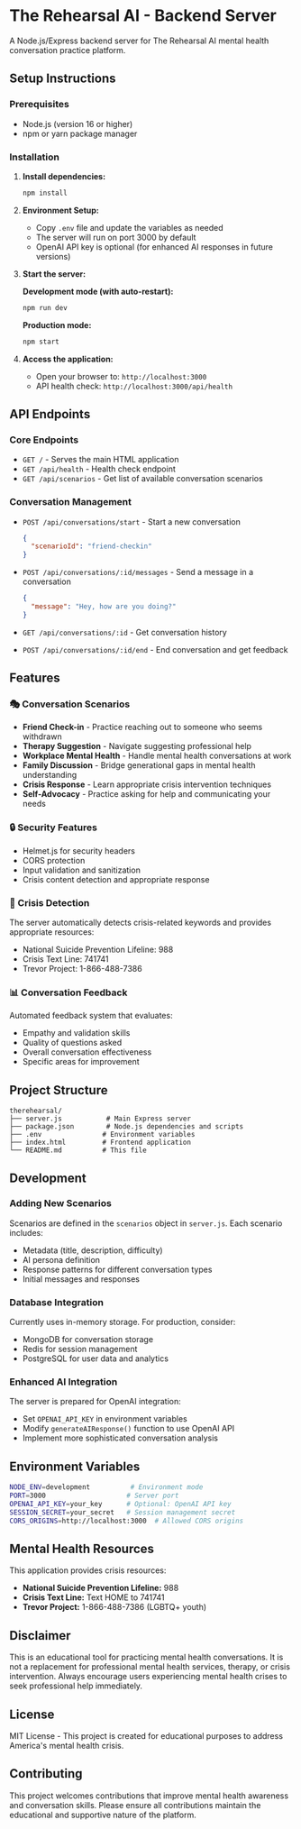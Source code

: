 # The Rehearsal AI - Backend Server

A Node.js/Express backend server for The Rehearsal AI mental health conversation practice platform.

## Setup Instructions

### Prerequisites
- Node.js (version 16 or higher)
- npm or yarn package manager

### Installation

1. **Install dependencies:**
   ```bash
   npm install
   ```

2. **Environment Setup:**
   - Copy `.env` file and update the variables as needed
   - The server will run on port 3000 by default
   - OpenAI API key is optional (for enhanced AI responses in future versions)

3. **Start the server:**
   
   **Development mode (with auto-restart):**
   ```bash
   npm run dev
   ```
   
   **Production mode:**
   ```bash
   npm start
   ```

4. **Access the application:**
   - Open your browser to: `http://localhost:3000`
   - API health check: `http://localhost:3000/api/health`

## API Endpoints

### Core Endpoints

- `GET /` - Serves the main HTML application
- `GET /api/health` - Health check endpoint
- `GET /api/scenarios` - Get list of available conversation scenarios

### Conversation Management

- `POST /api/conversations/start` - Start a new conversation
  ```json
  {
    "scenarioId": "friend-checkin"
  }
  ```

- `POST /api/conversations/:id/messages` - Send a message in a conversation
  ```json
  {
    "message": "Hey, how are you doing?"
  }
  ```

- `GET /api/conversations/:id` - Get conversation history

- `POST /api/conversations/:id/end` - End conversation and get feedback

## Features

### 🎭 Conversation Scenarios
- **Friend Check-in** - Practice reaching out to someone who seems withdrawn
- **Therapy Suggestion** - Navigate suggesting professional help
- **Workplace Mental Health** - Handle mental health conversations at work
- **Family Discussion** - Bridge generational gaps in mental health understanding
- **Crisis Response** - Learn appropriate crisis intervention techniques
- **Self-Advocacy** - Practice asking for help and communicating your needs

### 🔒 Security Features
- Helmet.js for security headers
- CORS protection
- Input validation and sanitization
- Crisis content detection and appropriate response

### 🚨 Crisis Detection
The server automatically detects crisis-related keywords and provides appropriate resources:
- National Suicide Prevention Lifeline: 988
- Crisis Text Line: 741741
- Trevor Project: 1-866-488-7386

### 📊 Conversation Feedback
Automated feedback system that evaluates:
- Empathy and validation skills
- Quality of questions asked
- Overall conversation effectiveness
- Specific areas for improvement

## Project Structure

```
therehearsal/
├── server.js           # Main Express server
├── package.json        # Node.js dependencies and scripts
├── .env               # Environment variables
├── index.html         # Frontend application
└── README.md          # This file
```

## Development

### Adding New Scenarios
Scenarios are defined in the `scenarios` object in `server.js`. Each scenario includes:
- Metadata (title, description, difficulty)
- AI persona definition
- Response patterns for different conversation types
- Initial messages and responses

### Database Integration
Currently uses in-memory storage. For production, consider:
- MongoDB for conversation storage
- Redis for session management
- PostgreSQL for user data and analytics

### Enhanced AI Integration
The server is prepared for OpenAI integration:
- Set `OPENAI_API_KEY` in environment variables
- Modify `generateAIResponse()` function to use OpenAI API
- Implement more sophisticated conversation analysis

## Environment Variables

```bash
NODE_ENV=development          # Environment mode
PORT=3000                    # Server port
OPENAI_API_KEY=your_key      # Optional: OpenAI API key
SESSION_SECRET=your_secret   # Session management secret
CORS_ORIGINS=http://localhost:3000  # Allowed CORS origins
```

## Mental Health Resources

This application provides crisis resources:
- **National Suicide Prevention Lifeline:** 988
- **Crisis Text Line:** Text HOME to 741741
- **Trevor Project:** 1-866-488-7386 (LGBTQ+ youth)

## Disclaimer

This is an educational tool for practicing mental health conversations. It is not a replacement for professional mental health services, therapy, or crisis intervention. Always encourage users experiencing mental health crises to seek professional help immediately.

## License

MIT License - This project is created for educational purposes to address America's mental health crisis.

## Contributing

This project welcomes contributions that improve mental health awareness and conversation skills. Please ensure all contributions maintain the educational and supportive nature of the platform.
